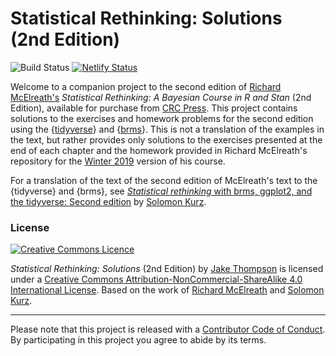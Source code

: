 # Statistical Rethinking: Solutions (2nd Edition)

<!-- badges: start -->
![Build Status](https://github.com/wjakethompson/sr2-solutions/workflows/bookdown/badge.svg)
[![Netlify Status](https://api.netlify.com/api/v1/badges/a5641c13-d838-4313-88e5-17324b486cfd/deploy-status)](https://app.netlify.com/sites/sr2-solutions/deploys)
<!-- badges: end -->

Welcome to a companion project to the second edition of [Richard McElreath's](https://xcelab.net/rm/) *Statistical Rethinking: A Bayesian Course in R and Stan* (2nd Edition), available for purchase from [CRC Press](https://www.routledge.com/Statistical-Rethinking-A-Bayesian-Course-with-Examples-in-R-and-STAN/McElreath/p/book/9780367139919). This project contains solutions to the exercises and homework problems for the second edition using the {[tidyverse](https://tidyverse.tidyverse.org/)} and {[brms](https://paul-buerkner.github.io/brms/)}. This is not a translation of the examples in the text, but rather provides only solutions to the exercises presented at the end of each chapter and the homework provided in Richard McElreath's repository for the [Winter 2019](https://github.com/rmcelreath/statrethinking_winter2019) version of his course.

For a translation of the text of the second edition of McElreath's text to the {tidyverse} and {brms}, see [*Statistical rethinking* with brms, ggplot2, and the tidyverse: Second edition](https://github.com/ASKurz/Statistical_Rethinking_with_brms_ggplot2_and_the_tidyverse_2_ed) by [Solomon Kurz](https://twitter.com/SolomonKurz).

### License

<a rel="license" href="http://creativecommons.org/licenses/by-nc-sa/4.0/"><img alt="Creative Commons Licence" style="border-width:0" src="https://i.creativecommons.org/l/by-nc-sa/4.0/88x31.png" /></a>

*Statistical Rethinking: Solutions* (2nd Edition) by [Jake Thompson](https://wjakethompson.com) is licensed under a <a rel="license" href="http://creativecommons.org/licenses/by-nc-sa/4.0/">Creative Commons Attribution-NonCommercial-ShareAlike 4.0 International License</a>. Based on the work of [Richard McElreath](https://github.com/rmcelreath/statrethinking_winter2019) and [Solomon Kurz](https://github.com/ASKurz/Statistical_Rethinking_with_brms_ggplot2_and_the_tidyverse_2_ed).

---
Please note that this project is released with a [Contributor Code of Conduct](https://github.com/wjakethompson/sr2-solutions/blob/main/CODE_OF_CONDUCT.md). By participating in this project you agree to abide by its terms.
